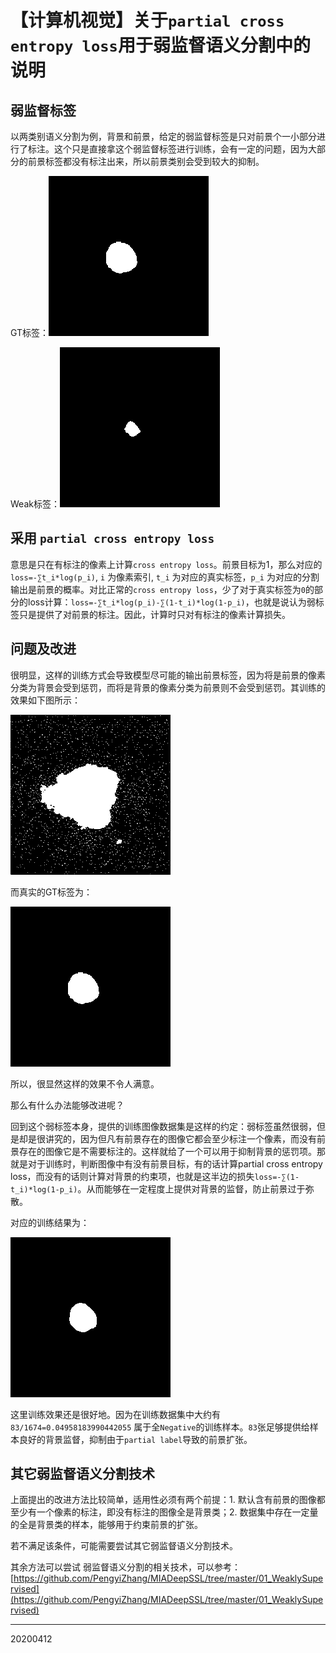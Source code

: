 # 【计算机视觉】关于`partial cross entropy loss`用于弱监督语义分割中的说明

## 弱监督标签

以两类别语义分割为例，背景和前景，给定的弱监督标签是只对前景个一小部分进行了标注。这个只是直接拿这个弱监督标签进行训练，会有一定的问题，因为大部分的前景标签都没有标注出来，所以前景类别会受到较大的抑制。


GT标签：![](/img/20200412/Figure2.png)

Weak标签：![](/img/20200412/Figure0.png)

## 采用 `partial cross entropy loss`

意思是只在有标注的像素上计算`cross entropy loss`。前景目标为1，那么对应的 `loss=-∑t_i*log(p_i)`, `i` 为像素索引, `t_i` 为对应的真实标签，`p_i` 为对应的分割输出是前景的概率。对比正常的`cross entropy loss`，少了对于真实标签为`0`的部分的loss计算：`loss=-∑t_i*log(p_i)-∑(1-t_i)*log(1-p_i)`，也就是说认为弱标签只是提供了对前景的标注。因此，计算时只对有标注的像素计算损失。

## 问题及改进

很明显，这样的训练方式会导致模型尽可能的输出前景标签，因为将是前景的像素分类为背景会受到惩罚，而将是背景的像素分类为前景则不会受到惩罚。其训练的效果如下图所示：

![](/img/20200412/Figure1.png)

而真实的GT标签为：

![](/img/20200412/Figure2.png)

所以，很显然这样的效果不令人满意。

那么有什么办法能够改进呢？

回到这个弱标签本身，提供的训练图像数据集是这样的约定：弱标签虽然很弱，但是却是很讲究的，因为但凡有前景存在的图像它都会至少标注一个像素，而没有前景存在的图像它是不需要标注的。这样就给了一个可以用于抑制背景的惩罚项。那就是对于训练时，判断图像中有没有前景目标，有的话计算partial cross entropy loss，而没有的话则计算对背景的约束项，也就是这半边的损失`loss=-∑(1-t_i)*log(1-p_i)`。从而能够在一定程度上提供对背景的监督，防止前景过于弥散。

对应的训练结果为：

![](/img/20200412/Figure3.png)


这里训练效果还是很好地。因为在训练数据集中大约有 `83/1674=0.04958183990442055` 属于全`Negative`的训练样本。`83`张足够提供给样本良好的背景监督，抑制由于`partial label`导致的前景扩张。

## 其它弱监督语义分割技术

上面提出的改进方法比较简单，适用性必须有两个前提：1. 默认含有前景的图像都至少有一个像素的标注，即没有标注的图像全是背景类；2. 数据集中存在一定量的全是背景类的样本，能够用于约束前景的扩张。

若不满足该条件，可能需要尝试其它弱监督语义分割技术。

其余方法可以尝试 弱监督语义分割的相关技术，可以参考：[https://github.com/PengyiZhang/MIADeepSSL/tree/master/01_WeaklySupervised](https://github.com/PengyiZhang/MIADeepSSL/tree/master/01_WeaklySupervised)



-----
20200412